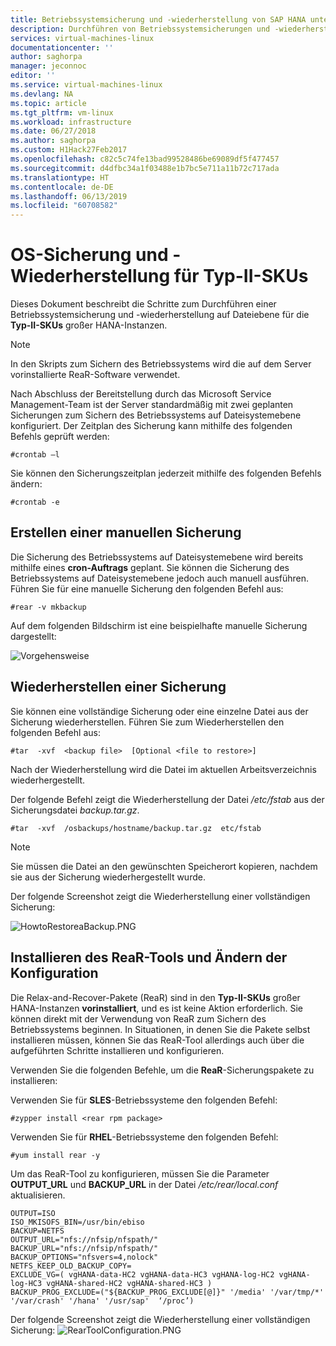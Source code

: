 ```yaml
---
title: Betriebssystemsicherung und -wiederherstellung von SAP HANA unter Azure-SKUs (große Instanzen) des Typs II | Microsoft-Dokumentation
description: Durchführen von Betriebssystemsicherungen und -wiederherstellungen für SAP HANA unter Azure-SKUs (große Instanzen) des Typs II
services: virtual-machines-linux
documentationcenter: ''
author: saghorpa
manager: jeconnoc
editor: ''
ms.service: virtual-machines-linux
ms.devlang: NA
ms.topic: article
ms.tgt_pltfrm: vm-linux
ms.workload: infrastructure
ms.date: 06/27/2018
ms.author: saghorpa
ms.custom: H1Hack27Feb2017
ms.openlocfilehash: c82c5c74fe13bad99528486be69089df5f477457
ms.sourcegitcommit: d4dfbc34a1f03488e1b7bc5e711a11b72c717ada
ms.translationtype: HT
ms.contentlocale: de-DE
ms.lasthandoff: 06/13/2019
ms.locfileid: "60708582"
---
```

# <a name="os-backup-and-restore-for-type-ii-skus"></a>OS-Sicherung und -Wiederherstellung für Typ-II-SKUs

Dieses Dokument beschreibt die Schritte zum Durchführen einer Betriebssystemsicherung und -wiederherstellung auf Dateiebene für die **Typ-II-SKUs** großer HANA-Instanzen. 

>[!NOTE]
>In den Skripts zum Sichern des Betriebssystems wird die auf dem Server vorinstallierte ReaR-Software verwendet.  

Nach Abschluss der Bereitstellung durch das Microsoft Service Management-Team ist der Server standardmäßig mit zwei geplanten Sicherungen zum Sichern des Betriebssystems auf Dateisystemebene konfiguriert. Der Zeitplan des Sicherung kann mithilfe des folgenden Befehls geprüft werden:
```
#crontab –l
```
Sie können den Sicherungszeitplan jederzeit mithilfe des folgenden Befehls ändern:
```
#crontab -e
```
## <a name="how-to-take-a-manual-backup"></a>Erstellen einer manuellen Sicherung

Die Sicherung des Betriebssystems auf Dateisystemebene wird bereits mithilfe eines **cron-Auftrags** geplant. Sie können die Sicherung des Betriebssystems auf Dateisystemebene jedoch auch manuell ausführen. Führen Sie für eine manuelle Sicherung den folgenden Befehl aus:

```
#rear -v mkbackup
```
Auf dem folgenden Bildschirm ist eine beispielhafte manuelle Sicherung dargestellt:

![Vorgehensweise](media/HowToHLI/OSBackupTypeIISKUs/HowtoTakeManualBackup.PNG)


## <a name="how-to-restore-a-backup"></a>Wiederherstellen einer Sicherung

Sie können eine vollständige Sicherung oder eine einzelne Datei aus der Sicherung wiederherstellen. Führen Sie zum Wiederherstellen den folgenden Befehl aus:

```
#tar  -xvf  <backup file>  [Optional <file to restore>]
```
Nach der Wiederherstellung wird die Datei im aktuellen Arbeitsverzeichnis wiederhergestellt.

Der folgende Befehl zeigt die Wiederherstellung der Datei */etc/fstab* aus der Sicherungsdatei *backup.tar.gz*.
```
#tar  -xvf  /osbackups/hostname/backup.tar.gz  etc/fstab 
```
>[!NOTE] 
>Sie müssen die Datei an den gewünschten Speicherort kopieren, nachdem sie aus der Sicherung wiederhergestellt wurde.

Der folgende Screenshot zeigt die Wiederherstellung einer vollständigen Sicherung:

![HowtoRestoreaBackup.PNG](media/HowToHLI/OSBackupTypeIISKUs/HowtoRestoreaBackup.PNG)

## <a name="how-to-install-the-rear-tool-and-change-the-configuration"></a>Installieren des ReaR-Tools und Ändern der Konfiguration 

Die Relax-and-Recover-Pakete (ReaR) sind in den **Typ-II-SKUs** großer HANA-Instanzen **vorinstalliert**, und es ist keine Aktion erforderlich. Sie können direkt mit der Verwendung von ReaR zum Sichern des Betriebssystems beginnen.
In Situationen, in denen Sie die Pakete selbst installieren müssen, können Sie das ReaR-Tool allerdings auch über die aufgeführten Schritte installieren und konfigurieren.

Verwenden Sie die folgenden Befehle, um die **ReaR**-Sicherungspakete zu installieren:

Verwenden Sie für **SLES**-Betriebssysteme den folgenden Befehl:
```
#zypper install <rear rpm package>
```
Verwenden Sie für **RHEL**-Betriebssysteme den folgenden Befehl: 
```
#yum install rear -y
```
Um das ReaR-Tool zu konfigurieren, müssen Sie die Parameter **OUTPUT_URL** und **BACKUP_URL** in der Datei */etc/rear/local.conf* aktualisieren.
```
OUTPUT=ISO
ISO_MKISOFS_BIN=/usr/bin/ebiso
BACKUP=NETFS
OUTPUT_URL="nfs://nfsip/nfspath/"
BACKUP_URL="nfs://nfsip/nfspath/"
BACKUP_OPTIONS="nfsvers=4,nolock"
NETFS_KEEP_OLD_BACKUP_COPY=
EXCLUDE_VG=( vgHANA-data-HC2 vgHANA-data-HC3 vgHANA-log-HC2 vgHANA-log-HC3 vgHANA-shared-HC2 vgHANA-shared-HC3 )
BACKUP_PROG_EXCLUDE=("${BACKUP_PROG_EXCLUDE[@]}" '/media' '/var/tmp/*' '/var/crash' '/hana' '/usr/sap'  ‘/proc’)
```

Der folgende Screenshot zeigt die Wiederherstellung einer vollständigen Sicherung: ![RearToolConfiguration.PNG](media/HowToHLI/OSBackupTypeIISKUs/RearToolConfiguration.PNG)
